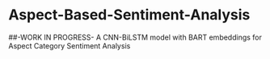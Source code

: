 # Aspect-Based-Sentiment-Analysis
##-WORK IN PROGRESS-
A CNN-BiLSTM model with BART embeddings for Aspect Category Sentiment Analysis
